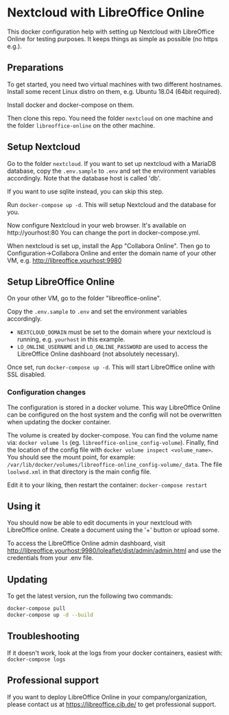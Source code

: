 # Nextcloud with LibreOffice Online

This docker configuration help with setting up Nextcloud with LibreOffice Online
for testing purposes.
It keeps things as simple as possible (no https e.g.).

## Preparations

To get started, you need two virtual machines with two different hostnames.
Install some recent Linux distro on them, e.g. Ubuntu 18.04 (64bit required).

Install docker and docker-compose on them.

Then clone this repo. You need the folder `nextcloud` on one machine and
the folder `libreoffice-online` on the other machine.

## Setup Nextcloud

Go to the folder `nextcloud`. If you want to set up nextcloud with a MariaDB database, copy the `.env.sample` to `.env` and set the environment variables accordingly.
Note that the database host is called 'db'.

If you want to use sqlite instead, you can skip this step.

Run `docker-compose up -d`.
This will setup Nextcloud and the database for you.

Now configure Nextcloud in your web browser. It's available on http://yourhost:80
You can change the port in docker-compose.yml.

When nextcloud is set up, install the App "Collabora Online". Then go to Configuration->Collabora Online
and enter the domain name of your other VM, e.g. http://libreoffice.yourhost:9980

## Setup LibreOffice Online

On your other VM, go to the folder "libreoffice-online".

Copy the `.env.sample` to `.env` and set the environment variables accordingly.

* `NEXTCLOUD_DOMAIN` must be set to the domain where your nextcloud is running, e.g. `yourhost` in this example.
* `LO_ONLINE_USERNAME` and `LO_ONLINE_PASSWORD` are used to access the LibreOffice Online dashboard (not absolutely necessary).

Once set, run `docker-compose up -d`.
This will start LibreOffice online with SSL disabled.

### Configuration changes

The configuration is stored in a docker volume. This way LibreOffice Online can be configured on the host system
and the config will not be overwritten when updating the docker container.

The volume is created by docker-compose. You can find the volume name via: `docker volume ls` (eg. `libreoffice-online_config-volume`). Finally, find the location of the config file with `docker volume inspect <volume_name>`.
You should see the mount point, for example: `/var/lib/docker/volumes/libreoffice-online_config-volume/_data`. The file `loolwsd.xml` in that directory is the main config file.

Edit it to your liking, then restart the container: `docker-compose restart`

## Using it

You should now be able to edit documents in your nextcloud with LibreOffice online.
Create a document using the '+' button or upload some.

To access the LibreOffice Online admin dashboard, visit http://libreoffice.yourhost:9980/loleaflet/dist/admin/admin.html and use the credentials from your .env file.

## Updating

To get the latest version, run the following two commands:

```bash
docker-compose pull
docker-compose up -d --build
```

## Troubleshooting

If it doesn't work, look at the logs from your docker containers, easiest with:
`docker-compose logs`

## Professional support

If you want to deploy LibreOffice Online in your company/organization, please contact us at https://libreoffice.cib.de/ to get professional support.

